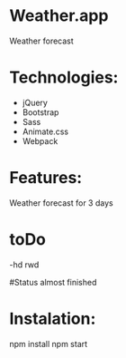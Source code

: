 # Weather.app

  Weather forecast

# Technologies: 
- jQuery
- Bootstrap
- Sass
- Animate.css
- Webpack

# Features:

Weather forecast for 3 days

# toDo

-hd rwd

#Status
almost finished

# Instalation:

npm install
npm start
